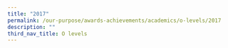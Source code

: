 ```yaml
---
title: "2017"
permalink: /our-purpose/awards-achievements/academics/o-levels/2017
description: ""
third_nav_title: O levels
---
```

